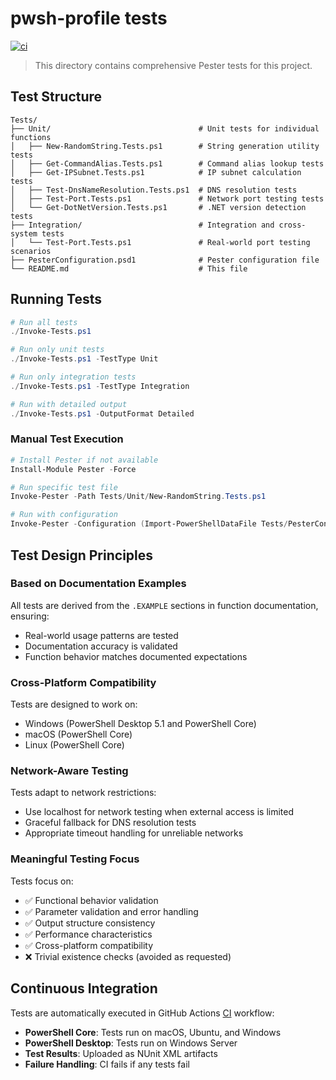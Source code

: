 # pwsh-profile tests

[![ci](https://github.com/jonlabelle/pwsh-profile/actions/workflows/ci.yml/badge.svg)](https://github.com/jonlabelle/pwsh-profile/actions/workflows/ci.yml)

> This directory contains comprehensive Pester tests for this project.

## Test Structure

```plaintext
Tests/
├── Unit/                                 # Unit tests for individual functions
│   ├── New-RandomString.Tests.ps1        # String generation utility tests
│   ├── Get-CommandAlias.Tests.ps1        # Command alias lookup tests
│   ├── Get-IPSubnet.Tests.ps1            # IP subnet calculation tests
│   ├── Test-DnsNameResolution.Tests.ps1  # DNS resolution tests
│   ├── Test-Port.Tests.ps1               # Network port testing tests
│   └── Get-DotNetVersion.Tests.ps1       # .NET version detection tests
├── Integration/                          # Integration and cross-system tests
│   └── Test-Port.Tests.ps1               # Real-world port testing scenarios
├── PesterConfiguration.psd1              # Pester configuration file
└── README.md                             # This file
```

## Running Tests

```powershell
# Run all tests
./Invoke-Tests.ps1

# Run only unit tests
./Invoke-Tests.ps1 -TestType Unit

# Run only integration tests
./Invoke-Tests.ps1 -TestType Integration

# Run with detailed output
./Invoke-Tests.ps1 -OutputFormat Detailed
```

### Manual Test Execution

```powershell
# Install Pester if not available
Install-Module Pester -Force

# Run specific test file
Invoke-Pester -Path Tests/Unit/New-RandomString.Tests.ps1

# Run with configuration
Invoke-Pester -Configuration (Import-PowerShellDataFile Tests/PesterConfiguration.psd1)
```

## Test Design Principles

### Based on Documentation Examples

All tests are derived from the `.EXAMPLE` sections in function documentation, ensuring:

- Real-world usage patterns are tested
- Documentation accuracy is validated
- Function behavior matches documented expectations

### Cross-Platform Compatibility

Tests are designed to work on:

- Windows (PowerShell Desktop 5.1 and PowerShell Core)
- macOS (PowerShell Core)
- Linux (PowerShell Core)

### Network-Aware Testing

Tests adapt to network restrictions:

- Use localhost for network testing when external access is limited
- Graceful fallback for DNS resolution tests
- Appropriate timeout handling for unreliable networks

### Meaningful Testing Focus

Tests focus on:

- ✅ Functional behavior validation
- ✅ Parameter validation and error handling
- ✅ Output structure consistency
- ✅ Performance characteristics
- ✅ Cross-platform compatibility
- ❌ Trivial existence checks (avoided as requested)

## Continuous Integration

Tests are automatically executed in GitHub Actions [CI](../.github/workflows/ci.yml) workflow:

- **PowerShell Core**: Tests run on macOS, Ubuntu, and Windows
- **PowerShell Desktop**: Tests run on Windows Server
- **Test Results**: Uploaded as NUnit XML artifacts
- **Failure Handling**: CI fails if any tests fail
